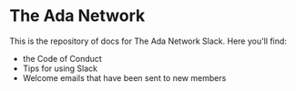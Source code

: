 # The Ada Network
This is the repository of docs for The Ada Network Slack. Here you'll find:

- the Code of Conduct
- Tips for using Slack
- Welcome emails that have been sent to new members
